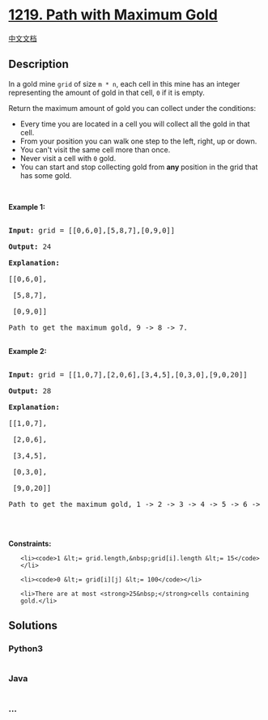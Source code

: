 # [1219. Path with Maximum Gold](https://leetcode.com/problems/path-with-maximum-gold)

[中文文档](/solution/1200-1299/1219.Path%20with%20Maximum%20Gold/README.md)

## Description

<p>In a gold mine <code>grid</code>&nbsp;of size <code>m * n</code>,&nbsp;each cell in this mine has an integer representing the amount of gold&nbsp;in that cell,&nbsp;<code>0</code> if it is empty.</p>

<p>Return the maximum amount of gold you&nbsp;can collect under the conditions:</p>

<ul>
    <li>Every time you are located in a cell you will collect all the gold in that cell.</li>
    <li>From your position you can walk one step to the left, right, up or down.</li>
    <li>You can&#39;t visit the same cell more than once.</li>
    <li>Never visit a cell with&nbsp;<code>0</code> gold.</li>
    <li>You can start and stop collecting gold from&nbsp;<strong>any </strong>position in the grid that has some gold.</li>
</ul>

<p>&nbsp;</p>

<p><strong>Example 1:</strong></p>

<pre>

<strong>Input:</strong> grid = [[0,6,0],[5,8,7],[0,9,0]]

<strong>Output:</strong> 24

<strong>Explanation:</strong>

[[0,6,0],

 [5,8,7],

 [0,9,0]]

Path to get the maximum gold, 9 -&gt; 8 -&gt; 7.

</pre>

<p><strong>Example 2:</strong></p>

<pre>

<strong>Input:</strong> grid = [[1,0,7],[2,0,6],[3,4,5],[0,3,0],[9,0,20]]

<strong>Output:</strong> 28

<strong>Explanation:</strong>

[[1,0,7],

 [2,0,6],

 [3,4,5],

 [0,3,0],

 [9,0,20]]

Path to get the maximum gold, 1 -&gt; 2 -&gt; 3 -&gt; 4 -&gt; 5 -&gt; 6 -&gt; 7.

</pre>

<p>&nbsp;</p>

<p><strong>Constraints:</strong></p>

<ul>

    <li><code>1 &lt;= grid.length,&nbsp;grid[i].length &lt;= 15</code></li>

    <li><code>0 &lt;= grid[i][j] &lt;= 100</code></li>

    <li>There are at most <strong>25&nbsp;</strong>cells containing gold.</li>

</ul>

## Solutions

<!-- tabs:start -->

### **Python3**

```python

```

### **Java**

```java

```

### **...**

```

```

<!-- tabs:end -->
